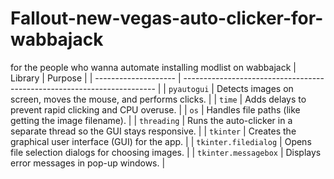 # Fallout-new-vegas-auto-clicker-for-wabbajack
for the people who wanna automate installing modlist on wabbajack
 | Library              | Purpose                                                                 |
| -------------------- | ----------------------------------------------------------------------- |
| `pyautogui`          | Detects images on screen, moves the mouse, and performs clicks.         |
| `time`               | Adds delays to prevent rapid clicking and CPU overuse.                  |
| `os`                 | Handles file paths (like getting the image filename).                   |
| `threading`          | Runs the auto-clicker in a separate thread so the GUI stays responsive. |
| `tkinter`            | Creates the graphical user interface (GUI) for the app.                 |
| `tkinter.filedialog` | Opens file selection dialogs for choosing images.                       |
| `tkinter.messagebox` | Displays error messages in pop-up windows.                              |
